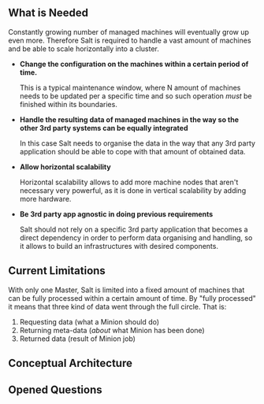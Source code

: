 ## What is Needed

Constantly growing number of managed machines will eventually grow up even more. Therefore Salt is required to handle a vast amount of machines and be able to scale horizontally into a cluster. 

- **Change the configuration on the machines within a certain period of time.**
  
  This is a typical maintenance window, where N amount of machines needs to be updated per a specific time and so such operation _must_ be finished within its boundaries.

- **Handle the resulting data of managed machines in the way so the other 3rd party systems can be equally integrated**

  In this case Salt needs to organise the data in the way that any 3rd party application should be able to cope with that amount of obtained data.

- **Allow horizontal scalability**

  Horizontal scalability allows to add more machine nodes that aren't necessary very powerful, as it is done in vertical scalability by adding more hardware.

- **Be 3rd party app agnostic in doing previous requirements**

  Salt should not rely on a specific 3rd party application that becomes a direct dependency in order to perform data organising and handling, so it allows to build an infrastructures with desired components.

## Current Limitations

With only one Master, Salt is limited into a fixed amount of machines that can be fully processed within a certain amount of time. By "fully processed" it means that three kind of data went through the full circle. That is:

1. Requesting data (what a Minion should do)
2. Returning meta-data (_about_ what Minion has been done)
3. Returned data (result of Minion job)

## Conceptual Architecture


## Opened Questions
